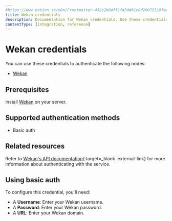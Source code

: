 ```yaml
---
#https://www.notion.so/n8n/Frontmatter-432c2b8dff1f43d4b1c8d20075510fe4
title: Wekan credentials
description: Documentation for Wekan credentials. Use these credentials to authenticate Wekan in n8n, a workflow automation platform.
contentType: [integration, reference]
---
```


# Wekan credentials

You can use these credentials to authenticate the following nodes:

- [Wekan](/integrations/builtin/app-nodes/n8n-nodes-base.wekan.md)

## Prerequisites

Install [Wekan](https://github.com/wekan/wekan/wiki) on your server.

## Supported authentication methods

- Basic auth

## Related resources

Refer to [Wekan's API documentation](https://github.com/wekan/wekan/wiki/REST-API){:target=_blank .external-link} for more information about authenticating with the service.

## Using basic auth

To configure this credential, you'll need:

- A **Username**: Enter your Wekan username.
- A **Password**: Enter your Wekan password.
- A **URL**: Enter your Wekan domain.

